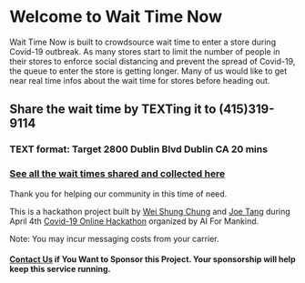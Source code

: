 # Welcome to Wait Time Now

Wait Time Now is built to crowdsource wait time to enter a store during Covid-19 outbreak. As many stores start to limit the number of people in their stores to enforce social distancing and prevent the spread of Covid-19, the queue to enter the store is getting longer. Many of us would like to get near real time infos about the wait time for stores before heading out.

## Share the wait time by TEXTing it to (415)319-9114

### TEXT format: Target 2800 Dublin Blvd Dublin CA 20 mins

### [See all the wait times shared and collected here](wait_time.md)

Thank you for helping our community in this time of need.

This is a hackathon project built by [Wei Shung Chung](https://www.linkedin.com/in/wei-shung-chung-01326a7/) and [Joe Tang](https://www.linkedin.com/in/joe-tang-01978427/) during April 4th [Covid-19 Online Hackathon](https://github.com/aiformankind/covid-19-hackathon) organized by AI For Mankind. 

Note: You may incur messaging costs from your carrier. 

#### [Contact Us](ai.for.mankind@gmail.com) if You Want to Sponsor this Project. Your sponsorship will help keep this service running.

